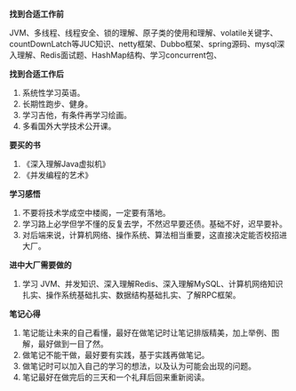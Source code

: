 **找到合适工作前**

JVM、多线程、线程安全、锁的理解、原子类的使用和理解、volatile关键字、countDownLatch等JUC知识、netty框架、Dubbo框架、spring源码、mysql深入理解、Redis面试题、HashMap结构、学习concurrent包、



**找到合适工作后**

1. 系统性学习英语。
2. 长期性跑步、健身。
3. 学习吉他，有条件再学习绘画。
4. 多看国外大学技术公开课。



**要买的书**

1. 《深入理解Java虚拟机》
2. 《并发编程的艺术》



**学习感悟**

1. 不要将技术学成空中楼阁，一定要有落地。
4. 学习路上必学但学不懂的反复去学，不然迟早要还债。基础不好，迟早要补。
4. 对后端来说，计算机网络、操作系统、算法相当重要，这直接决定能否校招进大厂。



**进中大厂需要做的**

1. 学习 JVM、并发知识、深入理解Redis、深入理解MySQL、计算机网络知识扎实、操作系统基础扎实、数据结构基础扎实、了解RPC框架。



**笔记心得**

1. 笔记能让未来的自己看懂，最好在做笔记时让笔记排版精美，加上举例、图解，最好做到一目了然。
2. 做笔记不能干做，最好要有实践，基于实践再做笔记。
3. 做笔记时可以加入自己的学习的想法，以及认为可能会出现的问题。
4. 笔记最好在做完后的三天和一个礼拜后回来重新阅读。